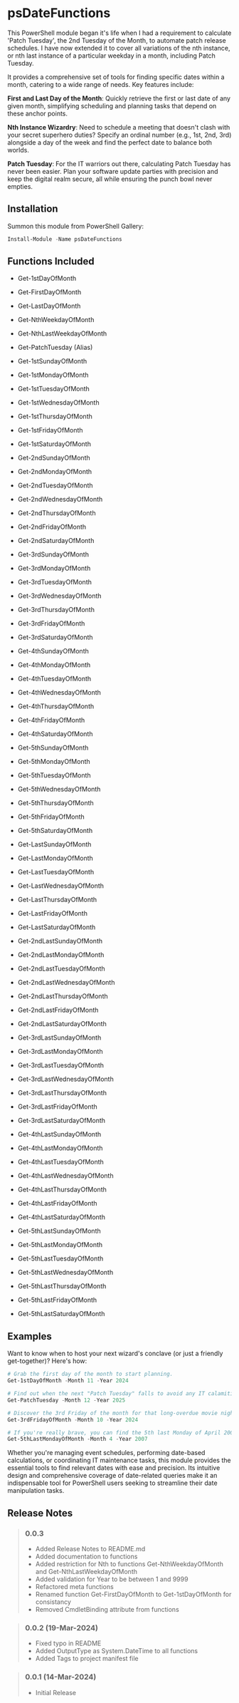 # psDateFunctions

This PowerShell module began it's life when I had a requirement to calculate 'Patch Tuesday', the 2nd Tuesday of the Month, to automate patch release schedules. I have now extended it to cover all variations of the nth instance, or nth last instance of a particular weekday in a month, including Patch Tuesday.

It provides a comprehensive set of tools for finding specific dates within a month, catering to a wide range of needs. Key features include:

**First and Last Day of the Month**: Quickly retrieve the first or last date of any given month, simplifying scheduling and planning tasks that depend on these anchor points.

**Nth Instance Wizardry**: Need to schedule a meeting that doesn't clash with your secret superhero duties? Specify an ordinal number (e.g., 1st, 2nd, 3rd) alongside a day of the week and find the perfect date to balance both worlds. 

**Patch Tuesday**: For the IT warriors out there, calculating Patch Tuesday has never been easier. Plan your software update parties with precision and keep the digital realm secure, all while ensuring the punch bowl never empties.


## Installation
Summon this module from PowerShell Gallery:
```powershell
Install-Module -Name psDateFunctions
```

## Functions Included

- Get-1stDayOfMonth
- Get-FirstDayOfMonth
- Get-LastDayOfMonth
- Get-NthWeekdayOfMonth
- Get-NthLastWeekdayOfMonth
- Get-PatchTuesday (Alias)

- Get-1stSundayOfMonth 
- Get-1stMondayOfMonth 
- Get-1stTuesdayOfMonth
- Get-1stWednesdayOfMonth
- Get-1stThursdayOfMonth
- Get-1stFridayOfMonth
- Get-1stSaturdayOfMonth
- Get-2ndSundayOfMonth
- Get-2ndMondayOfMonth
- Get-2ndTuesdayOfMonth
- Get-2ndWednesdayOfMonth
- Get-2ndThursdayOfMonth
- Get-2ndFridayOfMonth
- Get-2ndSaturdayOfMonth
- Get-3rdSundayOfMonth
- Get-3rdMondayOfMonth
- Get-3rdTuesdayOfMonth
- Get-3rdWednesdayOfMonth
- Get-3rdThursdayOfMonth
- Get-3rdFridayOfMonth
- Get-3rdSaturdayOfMonth
- Get-4thSundayOfMonth
- Get-4thMondayOfMonth
- Get-4thTuesdayOfMonth
- Get-4thWednesdayOfMonth
- Get-4thThursdayOfMonth
- Get-4thFridayOfMonth
- Get-4thSaturdayOfMonth
- Get-5thSundayOfMonth
- Get-5thMondayOfMonth
- Get-5thTuesdayOfMonth
- Get-5thWednesdayOfMonth
- Get-5thThursdayOfMonth
- Get-5thFridayOfMonth
- Get-5thSaturdayOfMonth

- Get-LastSundayOfMonth
- Get-LastMondayOfMonth
- Get-LastTuesdayOfMonth
- Get-LastWednesdayOfMonth
- Get-LastThursdayOfMonth
- Get-LastFridayOfMonth
- Get-LastSaturdayOfMonth
- Get-2ndLastSundayOfMonth
- Get-2ndLastMondayOfMonth
- Get-2ndLastTuesdayOfMonth
- Get-2ndLastWednesdayOfMonth
- Get-2ndLastThursdayOfMonth
- Get-2ndLastFridayOfMonth
- Get-2ndLastSaturdayOfMonth
- Get-3rdLastSundayOfMonth
- Get-3rdLastMondayOfMonth
- Get-3rdLastTuesdayOfMonth
- Get-3rdLastWednesdayOfMonth
- Get-3rdLastThursdayOfMonth
- Get-3rdLastFridayOfMonth
- Get-3rdLastSaturdayOfMonth
- Get-4thLastSundayOfMonth
- Get-4thLastMondayOfMonth
- Get-4thLastTuesdayOfMonth
- Get-4thLastWednesdayOfMonth
- Get-4thLastThursdayOfMonth
- Get-4thLastFridayOfMonth
- Get-4thLastSaturdayOfMonth
- Get-5thLastSundayOfMonth
- Get-5thLastMondayOfMonth
- Get-5thLastTuesdayOfMonth
- Get-5thLastWednesdayOfMonth
- Get-5thLastThursdayOfMonth
- Get-5thLastFridayOfMonth
- Get-5thLastSaturdayOfMonth

## Examples

Want to know when to host your next wizard's conclave (or just a friendly get-together)? Here's how:
```powershell
# Grab the first day of the month to start planning.
Get-1stDayOfMonth -Month 11 -Year 2024

# Find out when the next "Patch Tuesday" falls to avoid any IT calamities.
Get-PatchTuesday -Month 12 -Year 2025

# Discover the 3rd Friday of the month for that long-overdue movie night.
Get-3rdFridayOfMonth -Month 10 -Year 2024

# If you're really brave, you can find the 5th last Monday of April 2007 - I don't know why either.
Get-5thLastMondayOfMonth -Month 4 -Year 2007
```

Whether you're managing event schedules, performing date-based calculations, or coordinating IT maintenance tasks, this module provides the essential tools to find relevant dates with ease and precision. Its intuitive design and comprehensive coverage of date-related queries make it an indispensable tool for PowerShell users seeking to streamline their date manipulation tasks.

## Release Notes

> ### 0.0.3
> - Added Release Notes to README.md
> - Added documentation to functions
> - Added restriction for Nth to functions Get-NthWeekdayOfMonth and Get-NthLastWeekdayOfMonth
> - Added validation for Year to be between 1 and 9999
> - Refactored meta functions
> - Renamed function Get-FirstDayOfMonth to Get-1stDayOfMonth for consistancy
> - Removed CmdletBinding attribute from functions

> ### 0.0.2 (19-Mar-2024)
> - Fixed typo in README
> - Added OutputType as System.DateTime to all functions
> - Added Tags to project manifest file

> ### 0.0.1 (14-Mar-2024)
> - Initial Release
